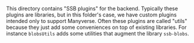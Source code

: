 <!--
SPDX-FileCopyrightText: 2021 The Manyverse Authors

SPDX-License-Identifier: CC-BY-4.0
-->

This directory contains "SSB plugins" for the backend. Typically these plugins are libraries, but in this folder's case, we have custom plugins intended only to support Manyverse. Often these plugins are called "utils" because they just add some conveniences on top of existing libraries. For instance `blobsUtils` adds some utilities that augment the library `ssb-blobs`.